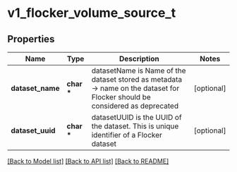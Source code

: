 # v1_flocker_volume_source_t

## Properties
Name | Type | Description | Notes
------------ | ------------- | ------------- | -------------
**dataset_name** | **char \*** | datasetName is Name of the dataset stored as metadata -&gt; name on the dataset for Flocker should be considered as deprecated | [optional] 
**dataset_uuid** | **char \*** | datasetUUID is the UUID of the dataset. This is unique identifier of a Flocker dataset | [optional] 

[[Back to Model list]](../README.md#documentation-for-models) [[Back to API list]](../README.md#documentation-for-api-endpoints) [[Back to README]](../README.md)


